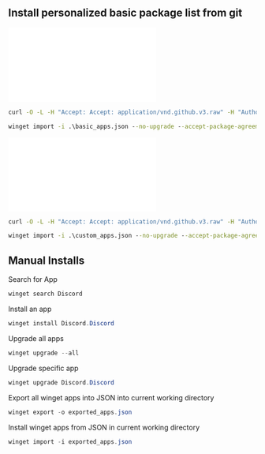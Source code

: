 ## Install personalized basic package list from git

![basic_apps.json](basic_apps.json)

``` cmd
curl -O -L -H "Accept: Accept: application/vnd.github.v3.raw" -H "Authorization: Bearer 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" https://api.github.com/repos/jhomen368/home-docs/contents/windows/files/basic_apps.json

winget import -i .\basic_apps.json --no-upgrade --accept-package-agreements --accept-source-agreements
```


![custom_apps.json](custom_apps.json)

``` cmd
curl -O -L -H "Accept: Accept: application/vnd.github.v3.raw" -H "Authorization: Bearer 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" https://api.github.com/repos/jhomen368/home-docs/contents/windows/files/custom_apps.json

winget import -i .\custom_apps.json --no-upgrade --accept-package-agreements --accept-source-agreements
```

## Manual Installs

Search for App

``` powershell
winget search Discord
```

Install an app

``` powershell
winget install Discord.Discord
```

Upgrade all apps

``` powershell
winget upgrade --all
```


Upgrade specific app

``` powershell
winget upgrade Discord.Discord
```


Export all winget apps into JSON into current working directory

``` powershell
winget export -o exported_apps.json
```

Install winget apps from JSON in current working directory

``` powershell
winget import -i exported_apps.json
```

